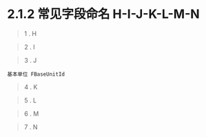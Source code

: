 # 2.1.2 常见字段命名 H-I-J-K-L-M-N

> 1 . H

> 2 . I

> 3 . J

    基本单位 FBaseUnitId

> 4 . K

> 5 . L

> 6 . M

> 7 . N